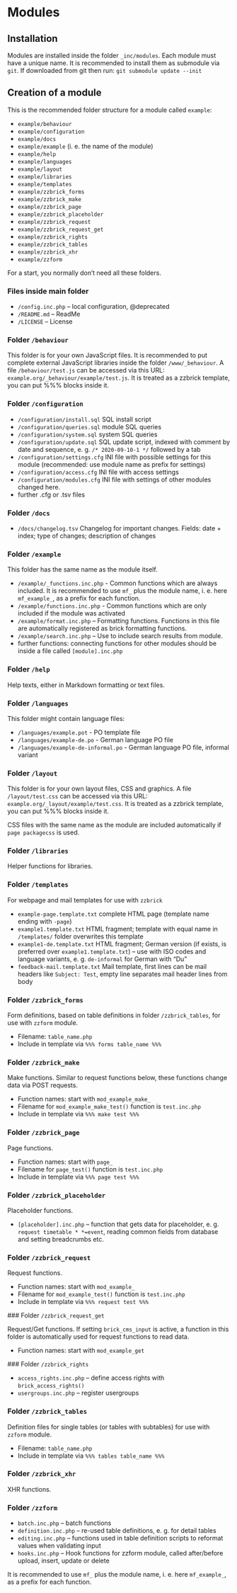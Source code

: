 <!--
# zzwrap
# about modules
#
# Part of »Zugzwang Project«
# https://www.zugzwang.org/modules/zzwrap
#
# @author Gustaf Mossakowski <gustaf@koenige.org>
# @copyright Copyright © 2024-2025 Gustaf Mossakowski
# @license http://opensource.org/licenses/lgpl-3.0.html LGPL-3.0
#
-->

# Modules

## Installation

Modules are installed inside the folder `_inc/modules`. Each module must
have a unique name. It is recommended to install them as submodule via
`git`. If downloaded from git then run: `git submodule update --init`

## Creation of a module

This is the recommended folder structure for a module called `example`:

- `example/behaviour`
- `example/configuration`
- `example/docs`
- `example/example` (i. e. the name of the module)
- `example/help`
- `example/languages`
- `example/layout`
- `example/libraries`
- `example/templates`
- `example/zzbrick_forms`
- `example/zzbrick_make`
- `example/zzbrick_page`
- `example/zzbrick_placeholder`
- `example/zzbrick_request`
- `example/zzbrick_request_get`
- `example/zzbrick_rights`
- `example/zzbrick_tables`
- `example/zzbrick_xhr`
- `example/zzform`

For a start, you normally don’t need all these folders.

### Files inside main folder

- `/config.inc.php` – local configuration, @deprecated
- `/README.md` – ReadMe
- `/LICENSE` – License

### Folder `/behaviour`

This folder is for your own JavaScript files. It is recommended to put
complete external JavaScript libraries inside the folder
`/www/_behaviour`. A file `/behaviour/test.js` can be accessed via this
URL: `example.org/_behaviour/example/test.js`. It is treated as a
zzbrick template, you can put %%% blocks inside it.

### Folder `/configuration`

- `/configuration/install.sql` SQL install script
- `/configuration/queries.sql` module SQL queries
- `/configuration/system.sql` system SQL queries
- `/configuration/update.sql` SQL update script, indexed with comment by date
and sequence, e. g. `/* 2020-09-10-1 */` followed by a tab
- `/configuration/settings.cfg` INI file with possible settings for this
module (recommended: use module name as prefix for settings)
- `/configuration/access.cfg` INI file with access settings
- `/configuration/modules.cfg` INI file with settings of other modules
changed here.
- further .cfg or .tsv files

### Folder `/docs`

- `/docs/changelog.tsv` Changelog for important changes. Fields: date +
index; type of changes; description of changes

### Folder `/example`

This folder has the same name as the module itself.

- `/example/_functions.inc.php` - Common functions which are always
included. It is recommended to use `mf_` plus the module name, i. e.
here `mf_example_`, as a prefix for each function.
- `/example/functions.inc.php` - Common functions which are only
included if the module was activated
- `/example/format.inc.php` – Formatting functions. Functions in this
file are automatically registered as brick formatting functions.
- `/example/search.inc.php` – Use to include search results from module.
- further functions: connecting functions for other modules should be
inside a file called `[module].inc.php`

### Folder `/help`

Help texts, either in Markdown formatting or text files.

### Folder `/languages`

This folder might contain language files:

- `/languages/example.pot` - PO template file
- `/languages/example-de.po` - German language PO file
- `/languages/example-de-informal.po` - German language PO file,
informal variant

### Folder `/layout`

This folder is for your own layout files, CSS and graphics. A file
`/layout/test.css` can be accessed via this URL:
`example.org/_layout/example/test.css`. It is treated as a zzbrick
template, you can put %%% blocks inside it.

CSS files with the same name as the module are included automatically if
`page packagecss` is used.

### Folder `/libraries`

Helper functions for libraries.

### Folder `/templates`

For webpage and mail templates for use with `zzbrick`

- `example-page.template.txt` complete HTML page (template name ending
with `-page`)
- `example1.template.txt` HTML fragment; template with equal name in
`/templates/` folder overwrites this template
- `example1-de.template.txt` HTML fragment; German version (if exists,
is preferred over `example1.template.txt`) – use with ISO codes and
language variants, e. g. `de-informal` for German with “Du”
- `feedback-mail.template.txt` Mail template, first lines can be mail
headers like `Subject: Test`, empty line separates mail header lines
from body

### Folder `/zzbrick_forms`

Form definitions, based on table definitions in folder
`/zzbrick_tables`, for use with `zzform` module.

- Filename: `table_name.php`
- Include in template via `%%% forms table_name %%%`

### Folder `/zzbrick_make`

Make functions. Similar to request functions below, these functions
change data via POST requests.

- Function names: start with `mod_example_make_`
- Filename for `mod_example_make_test()` function is `test.inc.php`
- Include in template via `%%% make test %%%`

### Folder `/zzbrick_page`

Page functions.

- Function names: start with `page_`
- Filename for `page_test()` function is `test.inc.php`
- Include in template via `%%% page test %%%`

### Folder `/zzbrick_placeholder`

Placeholder functions.

- `[placeholder].inc.php` – function that gets data for placeholder, 
e. g. `request timetable * *=event`, reading common fields from database
and setting breadcrumbs etc.

### Folder `/zzbrick_request`

Request functions.

- Function names: start with `mod_example_`
- Filename for `mod_example_test()` function is `test.inc.php`
- Include in template via `%%% request test %%%`

### Folder `/zzbrick_request_get`

Request/Get functions. If setting `brick_cms_input` is active, a
function in this folder is automatically used for request functions to
read data.

- Function names: start with `mod_example_get`

### Folder `/zzbrick_rights`

- `access_rights.inc.php` – define access rights with `brick_access_rights()`
- `usergroups.inc.php` – register usergroups

### Folder `/zzbrick_tables`

Definition files for single tables (or tables with subtables) for use
with `zzform` module.

- Filename: `table_name.php`
- Include in template via `%%% tables table_name %%%`

### Folder `/zzbrick_xhr`

XHR functions.

### Folder `/zzform`

- `batch.inc.php` – batch functions
- `definition.inc.php` – re-used table definitions, e. g. for detail
tables
- `editing.inc.php` – functions used in table definition scripts to
reformat values when validating input
- `hooks.inc.php` – Hook functions for zzform module, called
after/before upload, insert, update or delete

It is recommended to use `mf_` plus the module name, i. e. here
`mf_example_`, as a prefix for each function.
